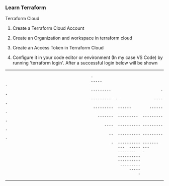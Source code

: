 ### Learn Terraform

Terraform Cloud

1. Create a Terraform Cloud Account

2. Create an Organization and workspace in terraform cloud

3. Create an Access Token in Terraform Cloud

4. Configure it in your code editor or environment (In my case VS Code) by running 'terraform login'. After a successful login below will be shown

---------------------------------------------------------------------------------

                                          -
                                          -----                           -
                                          ---------                      --
                                          ---------  -                -----
                                           ---------  ------        -------
                                             -------  ---------  ----------
                                                ----  ---------- ----------
                                                  --  ---------- ----------
                                                   -  ---------- -------
                                                      ---  ----- ---
                                                      --------   -
                                                      ----------
                                                      ----------
                                                       ---------
                                                           -----
                                                               -

---------------------------------------------------------------------------------